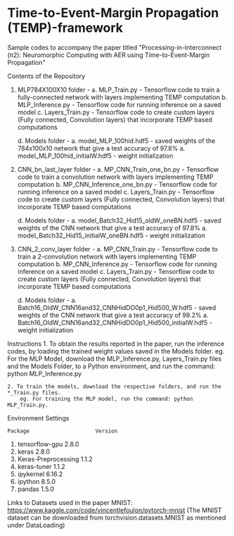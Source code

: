 # Time-to-Event-Margin Propagation (TEMP)-framework 
Sample codes to accompany the paper titled "Processing-in-Interconnect (π2): Neuromorphic Computing with AER using Time-to-Event-Margin Propagation"

Contents of the Repository
1. MLP784X100X10 folder - 
    a. MLP_Train.py - Tensorflow code to train a fully-connected network with layers implementing TEMP computation
    b. MLP_Inference.py - Tensorflow code for running inference on a saved model
    c. Layers_Train.py - Tensorflow code to create custom layers (Fully connected, Convolution layers) that incorporate TEMP based computations

    d. Models folder -
        a. model_MLP_100hid.hdf5 - saved weights of the 784x100x10 network that give a test accuracy of 97.8%
        a. model_MLP_100hid_initialW.hdf5 - weight initialization

2. CNN_bn_last_layer folder - 
    a. MP_CNN_Train_one_bn.py - Tensorflow code to train a convolution network with layers implementing TEMP computation
    b. MP_CNN_Inference_one_bn.py - Tensorflow code for running inference on a saved model
    c. Layers_Train.py - Tensorflow code to create custom layers (Fully connected, Convolution layers) that incorporate TEMP based computations

    d. Models folder -
        a. model_Batch32_Hid15_oldW_oneBN.hdf5 - saved weights of the CNN network that give a test accuracy of 97.8%
        a. model_Batch32_Hid15_initialW_oneBN.hdf5 - weight initialization

3. CNN_2_conv_layer folder - 
    a. MP_CNN_Train.py - Tensorflow code to train a 2-convolution network with layers implementing TEMP computation
    b. MP_CNN_Inference.py - Tensorflow code for running inference on a saved model
    c. Layers_Train.py - Tensorflow code to create custom layers (Fully connected, Convolution layers) that incorporate TEMP based computations

    d. Models folder -
        a. Batch16_OldW_CNN16and32_CNNHidDO0p1_Hid500_W.hdf5 - saved weights of the CNN network that give a test accuracy of 99.2%
        a. Batch16_OldW_CNN16and32_CNNHidDO0p1_Hid500_initialW.hdf5 - weight initialization

Instructions
    1. To obtain the results reported in the paper, run the inference codes, by loading the trained weight values saved in the Models folder. 
        eg. For the MLP Model, download the MLP_Inference.py, Layers_Train.py files and the Models Folder, to a Python environment, and run the command:  python MLP_Inference.py

    2. To train the models, download the respective folders, and run the *_Train.py files.
        eg. For training the MLP model, run the command: python MLP_Train.py. 
        
Environment Settings

    Package                     Version  
1. tensorflow-gpu               2.8.0
2. keras                        2.8.0
3. Keras-Preprocessing          1.1.2
4. keras-tuner                  1.1.2
5. ipykernel                    6.16.2
6. ipython                      8.5.0
7. pandas                       1.5.0

Links to Datasets used in the paper
MNIST: https://www.kaggle.com/code/vincentlefoulon/pytorch-mnist (The MNIST dataset can be downloaded from torchvision.datasets.MNIST as mentioned under DataLoading)